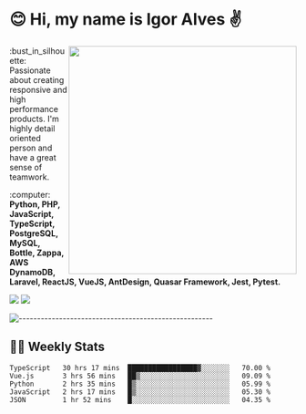 # :blush: Hi, my name is Igor Alves :v:

<img src="https://github-readme-stats.vercel.app/api?username=iguit0&show_icons=true&count_private=true&theme=onedark" min-width="400px" max-width="400px" width="400px" align="right" />

<p align="left"> 
  :bust_in_silhouette: Passionate about creating responsive and high performance products.
  I'm highly detail oriented person and have a great sense of teamwork.
</p>

<p align="left">
  :computer: <strong>Python, PHP, JavaScript, TypeScript, PostgreSQL, MySQL, Bottle, Zappa, AWS DynamoDB, Laravel, ReactJS, VueJS, AntDesign, Quasar Framework, Jest, Pytest.</strong>
</p>

<p align="left">
  <a href="https://www.linkedin.com/in/igor-lucio-alves" target="_blank" rel="noopener noreferrer" alt="LinkedIn">
  <img src="https://img.shields.io/badge/LinkedIn-0077B5?style=for-the-badge&logo=linkedin&logoColor=white" /></a>

  <a href="https://t.me/iguit0" target="_blank" rel="noopener noreferrer" alt="Telegram">
  <img src="https://img.shields.io/badge/Telegram-2CA5E0?style=for-the-badge&logo=telegram&logoColor=white" /></a>
</p>

![-----------------------------------------------------](https://raw.githubusercontent.com/andreasbm/readme/master/assets/lines/aqua.png)

## :man_technologist: Weekly Stats
<!--START_SECTION:waka-->
```text
TypeScript   30 hrs 17 mins  █████████████████▓░░░░░░░   70.00 % 
Vue.js       3 hrs 56 mins   ██▒░░░░░░░░░░░░░░░░░░░░░░   09.09 % 
Python       2 hrs 35 mins   █▒░░░░░░░░░░░░░░░░░░░░░░░   05.99 % 
JavaScript   2 hrs 17 mins   █▒░░░░░░░░░░░░░░░░░░░░░░░   05.30 % 
JSON         1 hr 52 mins    █░░░░░░░░░░░░░░░░░░░░░░░░   04.35 % 
```
<!--END_SECTION:waka-->
